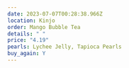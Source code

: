 ```yaml
---
date: 2023-07-07T00:28:38.966Z
location: Kinjo
order: Mango Bubble Tea
details: " "
price: "4.19"
pearls: Lychee Jelly, Tapioca Pearls
buy_again: Y
---
```

